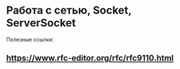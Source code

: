 # Работа с сетью, Socket, ServerSocket

Полезные ссылки:
## https://www.rfc-editor.org/rfc/rfc9110.html

